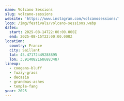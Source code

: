 ```yaml
---
name: Volcano Sessions
slug: volcano-sessions
website: 'https://www.instagram.com/volcanosessions/'
logo: /img/festivals/volcano-sessions.webp
dates:
  start: 2025-08-14T22:00:00.000Z
  end: 2025-08-15T22:00:00.000Z
location:
  country: France
  city: Saillant
  lat: 45.47172449288895
  lon: 3.9140821686883487
lineup:
  - coogans-bluff
  - fuzzy-grass
  - decasia
  - grandmas-ashes
  - temple-fang
year: 2025
---
```


